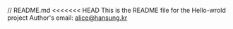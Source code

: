 // README.md
<<<<<<< HEAD
This is the README file for the Hello-wrold project
Author's email: alice@hansung.kr
